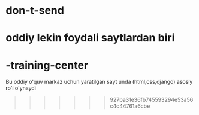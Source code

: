 
# don-t-send
oddiy lekin foydali saytlardan biri 
=======
# -training-center
Bu oddiy o'quv markaz uchun yaratilgan sayt unda (html,css,django) asosiy ro'l o'ynaydi
>>>>>>> 927ba31e36fb745593294e53a56c4c44761a6cbe
